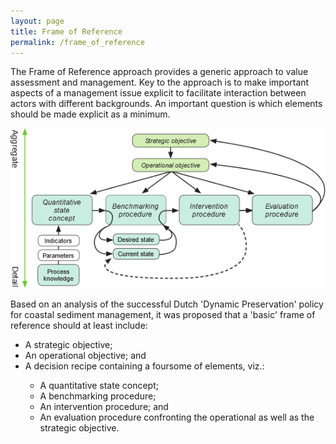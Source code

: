 ```yaml
---
layout: page
title: Frame of Reference
permalink: /frame_of_reference
---
```


The Frame of Reference approach provides a generic approach to value assessment and management. Key to the approach is to make important aspects of a management issue explicit to facilitate interaction between actors with different backgrounds. An important question is which elements should be made explicit as a minimum.

<img src="assets/images/Frame_of_Reference.png" alt="Basis Frame of Reference template">

Based on an analysis of the successful Dutch 'Dynamic Preservation' policy for coastal sediment management, it was proposed that a 'basic' frame of reference should at least include:
<ul>
  <li>A strategic objective;</li>
  <li>An operational objective; and</li>
  <li>A decision recipe containing a foursome of elements, viz.:</li>
  <ul>
    <li>A quantitative state concept;</li>
    <li>A benchmarking procedure;</li>
    <li>An intervention procedure; and</li>
    <li>An evaluation procedure confronting the operational as well as the
        strategic objective.</li>
  </ul>
</ul>